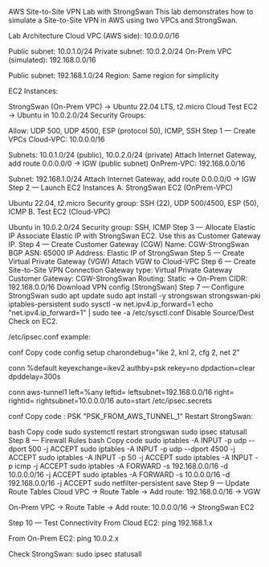 AWS Site-to-Site VPN Lab with StrongSwan
This lab demonstrates how to simulate a Site-to-Site VPN in AWS using two VPCs and StrongSwan.

Lab Architecture
Cloud VPC (AWS side): 10.0.0.0/16

Public subnet: 10.0.1.0/24
Private subnet: 10.0.2.0/24
On-Prem VPC (simulated): 192.168.0.0/16

Public subnet: 192.168.1.0/24
Region: Same region for simplicity

EC2 Instances:

StrongSwan (On-Prem VPC) → Ubuntu 22.04 LTS, t2.micro
Cloud Test EC2 → Ubuntu in 10.0.2.0/24
Security Groups:

Allow: UDP 500, UDP 4500, ESP (protocol 50), ICMP, SSH
Step 1 — Create VPCs
Cloud-VPC: 10.0.0.0/16

Subnets: 10.0.1.0/24 (public), 10.0.2.0/24 (private)
Attach Internet Gateway, add route 0.0.0.0/0 → IGW (public subnet)
OnPrem-VPC: 192.168.0.0/16

Subnet: 192.168.1.0/24
Attach Internet Gateway, add route 0.0.0.0/0 → IGW
Step 2 — Launch EC2 Instances
A. StrongSwan EC2 (OnPrem-VPC)

Ubuntu 22.04, t2.micro
Security group: SSH (22), UDP 500/4500, ESP (50), ICMP
B. Test EC2 (Cloud-VPC)

Ubuntu in 10.0.2.0/24
Security group: SSH, ICMP
Step 3 — Allocate Elastic IP
Associate Elastic IP with StrongSwan EC2.
Use this as Customer Gateway IP.
Step 4 — Create Customer Gateway (CGW)
Name: CGW-StrongSwan
BGP ASN: 65000
IP Address: Elastic IP of StrongSwan
Step 5 — Create Virtual Private Gateway (VGW)
Attach VGW to Cloud-VPC
Step 6 — Create Site-to-Site VPN Connection
Gateway type: Virtual Private Gateway
Customer Gateway: CGW-StrongSwan
Routing: Static → On-Prem CIDR: 192.168.0.0/16
Download VPN config (StrongSwan)
Step 7 — Configure StrongSwan
sudo apt update
sudo apt install -y strongswan strongswan-pki iptables-persistent
sudo sysctl -w net.ipv4.ip_forward=1
echo "net.ipv4.ip_forward=1" | sudo tee -a /etc/sysctl.conf
Disable Source/Dest Check on EC2.

/etc/ipsec.conf example:

conf
Copy code
config setup
  charondebug="ike 2, knl 2, cfg 2, net 2"

conn %default
  keyexchange=ikev2
  authby=psk
  rekey=no
  dpdaction=clear
  dpddelay=300s

conn aws-tunnel1
  left=%any
  leftid=<Elastic IP>
  leftsubnet=192.168.0.0/16
  right=<AWS VPN Outside IP>
  rightid=<AWS VPN Outside IP>
  rightsubnet=10.0.0.0/16
  auto=start
/etc/ipsec.secrets

conf
Copy code
: PSK "PSK_FROM_AWS_TUNNEL_1"
Restart StrongSwan:

bash
Copy code
sudo systemctl restart strongswan
sudo ipsec statusall
Step 8 — Firewall Rules
bash
Copy code
sudo iptables -A INPUT -p udp --dport 500 -j ACCEPT
sudo iptables -A INPUT -p udp --dport 4500 -j ACCEPT
sudo iptables -A INPUT -p 50 -j ACCEPT
sudo iptables -A INPUT -p icmp -j ACCEPT
sudo iptables -A FORWARD -s 192.168.0.0/16 -d 10.0.0.0/16 -j ACCEPT
sudo iptables -A FORWARD -s 10.0.0.0/16 -d 192.168.0.0/16 -j ACCEPT
sudo netfilter-persistent save
Step 9 — Update Route Tables
Cloud VPC → Route Table → Add route: 192.168.0.0/16 → VGW

On-Prem VPC → Route Table → Add route: 10.0.0.0/16 → StrongSwan EC2

Step 10 — Test Connectivity
From Cloud EC2: ping 192.168.1.x

From On-Prem EC2: ping 10.0.2.x

Check StrongSwan: sudo ipsec statusall

